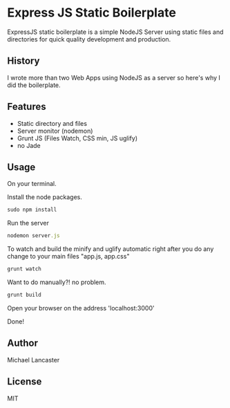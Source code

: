 Express JS Static Boilerplate
============================

ExpressJS static boilerplate is a simple NodeJS Server using static files and directories for quick quality development and production.

History
-----------
I wrote more than two Web Apps using NodeJS as a server so here's why I did the boilerplate.

Features
-----------
- Static directory and files
- Server monitor (nodemon)
- Grunt JS (Files Watch, CSS min, JS uglify)
- no Jade

Usage
-----------
On your terminal.

Install the node packages.
```ruby
sudo npm install
```

Run the server
```ruby
nodemon server.js
```

To watch and build the minify and uglify automatic right after you do any change to your main files "app.js, app.css"
```ruby
grunt watch
```

Want to do manually?! no problem.
```ruby
grunt build
```

Open your browser on the address 'localhost:3000'

Done!

Author
-----------
Michael Lancaster

License
-----------
MIT